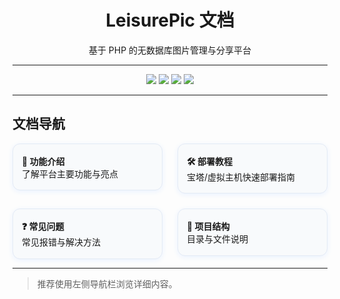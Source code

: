 <h1 align="center">LeisurePic 文档</h1>
<p align="center">
  基于 PHP 的无数据库图片管理与分享平台
</p>

---

<div align="center">
  <a href="#/features"><img src="https://img.shields.io/badge/功能介绍-blue?style=for-the-badge" /></a>
  <a href="#/deploy"><img src="https://img.shields.io/badge/部署教程-green?style=for-the-badge" /></a>
  <a href="#/faq"><img src="https://img.shields.io/badge/常见问题-orange?style=for-the-badge" /></a>
  <a href="#/structure"><img src="https://img.shields.io/badge/项目结构-9cf?style=for-the-badge" /></a>
</div>

---

## 文档导航

<div style="display: flex; flex-wrap: wrap; gap: 1.5rem;">
  <a href="#/features" style="flex:1;min-width:180px;text-decoration:none;">
    <div style="border-radius:12px;padding:1.2em 1em;background:#f8fafc;border:1px solid #e3eaf5;box-shadow:0 2px 8px #eaf2ff;">
      <b>🚀 功能介绍</b><br>
      了解平台主要功能与亮点
    </div>
  </a>
  <a href="#/deploy" style="flex:1;min-width:180px;text-decoration:none;">
    <div style="border-radius:12px;padding:1.2em 1em;background:#f8fafc;border:1px solid #e3eaf5;box-shadow:0 2px 8px #eaf2ff;">
      <b>🛠️ 部署教程</b><br>
      宝塔/虚拟主机快速部署指南
    </div>
  </a>
  <a href="#/faq" style="flex:1;min-width:180px;text-decoration:none;">
    <div style="border-radius:12px;padding:1.2em 1em;background:#f8fafc;border:1px solid #e3eaf5;box-shadow:0 2px 8px #eaf2ff;">
      <b>❓ 常见问题</b><br>
      常见报错与解决方法
    </div>
  </a>
  <a href="#/structure" style="flex:1;min-width:180px;text-decoration:none;">
    <div style="border-radius:12px;padding:1.2em 1em;background:#f8fafc;border:1px solid #e3eaf5;box-shadow:0 2px 8px #eaf2ff;">
      <b>📁 项目结构</b><br>
      目录与文件说明
    </div>
  </a>
</div>

---

> 推荐使用左侧导航栏浏览详细内容。
